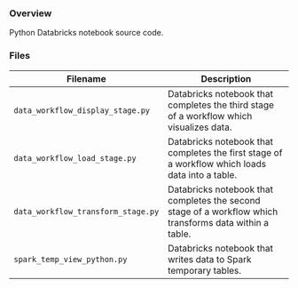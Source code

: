 ### Overview

Python Databricks notebook source code.

### Files

| Filename                           | Description                                                                                             |
|------------------------------------|---------------------------------------------------------------------------------------------------------|
| `data_workflow_display_stage.py`   | Databricks notebook that completes the third stage of a workflow which visualizes data.                 |
| `data_workflow_load_stage.py`      | Databricks notebook that completes the first stage of a workflow which loads data into a table.         |
| `data_workflow_transform_stage.py` | Databricks notebook that completes the second stage of a workflow which transforms data within a table. |
| `spark_temp_view_python.py`        | Databricks notebook that writes data to Spark temporary tables.                                         |
